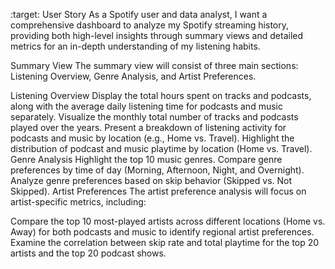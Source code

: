 :target: User Story
As a Spotify user and data analyst, I want a comprehensive dashboard to analyze my Spotify streaming history, providing both high-level insights through summary views and detailed metrics for an in-depth understanding of my listening habits.

Summary View
The summary view will consist of three main sections: Listening Overview, Genre Analysis, and Artist Preferences.

Listening Overview
Display the total hours spent on tracks and podcasts, along with the average daily listening time for podcasts and music separately.
Visualize the monthly total number of tracks and podcasts played over the years.
Present a breakdown of listening activity for podcasts and music by location (e.g., Home vs. Travel).
Highlight the distribution of podcast and music playtime by location (Home vs. Travel).
Genre Analysis
Highlight the top 10 music genres.
Compare genre preferences by time of day (Morning, Afternoon, Night, and Overnight).
Analyze genre preferences based on skip behavior (Skipped vs. Not Skipped).
Artist Preferences
The artist preference analysis will focus on artist-specific metrics, including:

Compare the top 10 most-played artists across different locations (Home vs. Away) for both podcasts and music to identify regional artist preferences.
Examine the correlation between skip rate and total playtime for the top 20 artists and the top 20 podcast shows.